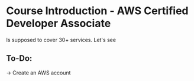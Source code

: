 # Course Introduction - AWS Certified Developer Associate

Is supposed to cover 30+ services. Let's see

## To-Do:
-> Create an AWS account
